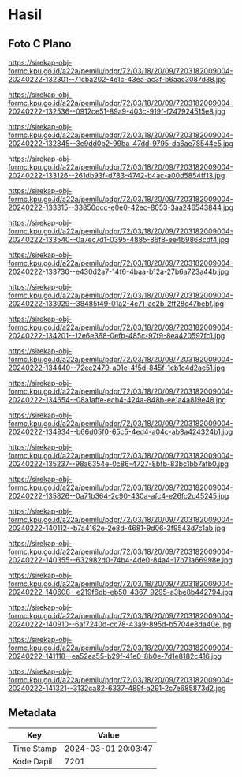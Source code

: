 # Hasil

## Foto C Plano

https://sirekap-obj-formc.kpu.go.id/a22a/pemilu/pdpr/72/03/18/20/09/7203182009004-20240222-132301--71cba202-4e1c-43ea-ac3f-b6aac3087d38.jpg

https://sirekap-obj-formc.kpu.go.id/a22a/pemilu/pdpr/72/03/18/20/09/7203182009004-20240222-132536--0912ce51-89a9-403c-919f-f247924515e8.jpg

https://sirekap-obj-formc.kpu.go.id/a22a/pemilu/pdpr/72/03/18/20/09/7203182009004-20240222-132845--3e9dd0b2-99ba-47dd-9795-da6ae78544e5.jpg

https://sirekap-obj-formc.kpu.go.id/a22a/pemilu/pdpr/72/03/18/20/09/7203182009004-20240222-133126--261db93f-d783-4742-b4ac-a00d5854ff13.jpg

https://sirekap-obj-formc.kpu.go.id/a22a/pemilu/pdpr/72/03/18/20/09/7203182009004-20240222-133315--33850dcc-e0e0-42ec-8053-3aa246543844.jpg

https://sirekap-obj-formc.kpu.go.id/a22a/pemilu/pdpr/72/03/18/20/09/7203182009004-20240222-133540--0a7ec7d1-0395-4885-86f8-ee4b9868cdf4.jpg

https://sirekap-obj-formc.kpu.go.id/a22a/pemilu/pdpr/72/03/18/20/09/7203182009004-20240222-133730--e430d2a7-14f6-4baa-b12a-27b6a723a44b.jpg

https://sirekap-obj-formc.kpu.go.id/a22a/pemilu/pdpr/72/03/18/20/09/7203182009004-20240222-133929--38485f49-01a2-4c71-ac2b-2ff28c47bebf.jpg

https://sirekap-obj-formc.kpu.go.id/a22a/pemilu/pdpr/72/03/18/20/09/7203182009004-20240222-134201--12e6e368-0efb-485c-97f9-8ea420597fc1.jpg

https://sirekap-obj-formc.kpu.go.id/a22a/pemilu/pdpr/72/03/18/20/09/7203182009004-20240222-134440--72ec2479-a01c-4f5d-845f-1eb1c4d2ae51.jpg

https://sirekap-obj-formc.kpu.go.id/a22a/pemilu/pdpr/72/03/18/20/09/7203182009004-20240222-134654--08a1affe-ecb4-424a-848b-ee1a4a819e48.jpg

https://sirekap-obj-formc.kpu.go.id/a22a/pemilu/pdpr/72/03/18/20/09/7203182009004-20240222-134934--b66d05f0-65c5-4ed4-a04c-ab3a424324b1.jpg

https://sirekap-obj-formc.kpu.go.id/a22a/pemilu/pdpr/72/03/18/20/09/7203182009004-20240222-135237--98a6354e-0c86-4727-8bfb-83bc1bb7afb0.jpg

https://sirekap-obj-formc.kpu.go.id/a22a/pemilu/pdpr/72/03/18/20/09/7203182009004-20240222-135826--0a71b364-2c90-430a-afc4-e26fc2c45245.jpg

https://sirekap-obj-formc.kpu.go.id/a22a/pemilu/pdpr/72/03/18/20/09/7203182009004-20240222-140112--b7a4162e-2e8d-4681-9d06-3f9543d7c1ab.jpg

https://sirekap-obj-formc.kpu.go.id/a22a/pemilu/pdpr/72/03/18/20/09/7203182009004-20240222-140355--632982d0-74b4-4de0-84a4-17b71a66998e.jpg

https://sirekap-obj-formc.kpu.go.id/a22a/pemilu/pdpr/72/03/18/20/09/7203182009004-20240222-140608--e219f6db-eb50-4367-9295-a3be8b442794.jpg

https://sirekap-obj-formc.kpu.go.id/a22a/pemilu/pdpr/72/03/18/20/09/7203182009004-20240222-140910--6af7240d-cc78-43a9-895d-b5704e8da40e.jpg

https://sirekap-obj-formc.kpu.go.id/a22a/pemilu/pdpr/72/03/18/20/09/7203182009004-20240222-141118--ea52ea55-b29f-41e0-8b0e-7d1e8182c416.jpg

https://sirekap-obj-formc.kpu.go.id/a22a/pemilu/pdpr/72/03/18/20/09/7203182009004-20240222-141321--3132ca82-6337-489f-a291-2c7e685873d2.jpg


## Metadata

| Key        | Value               |
| ---------- | ------------------- |
| Time Stamp | 2024-03-01 20:03:47 |
| Kode Dapil | 7201                |



